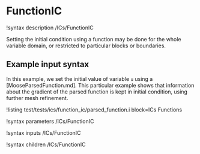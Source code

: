 # FunctionIC

!syntax description /ICs/FunctionIC

Setting the initial condition using a function may be done for the whole variable domain, or restricted to particular blocks or boundaries.

## Example input syntax

In this example, we set the initial value of variable `u` using a [MooseParsedFunction.md]. This particular example shows that information about the gradient of the parsed function is kept in initial condition, using further mesh refinement.

!listing test/tests/ics/function_ic/parsed_function.i block=ICs Functions

!syntax parameters /ICs/FunctionIC

!syntax inputs /ICs/FunctionIC

!syntax children /ICs/FunctionIC
